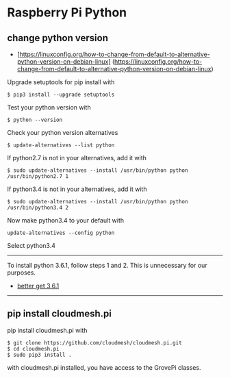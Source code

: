 # Raspberry Pi Python

change python version
-----

* [https://linuxconfig.org/how-to-change-from-default-to-alternative-python-version-on-debian-linux]  (https://linuxconfig.org/how-to-change-from-default-to-alternative-python-version-on-debian-linux)

Upgrade setuptools for pip install with 

	$ pip3 install --upgrade setuptools
	

Test your python version with

	$ python --version
	
Check your python version alternatives
   
	$ update-alternatives --list python
	
If python2.7 is not in your alternatives, add it with 

	$ sudo update-alternatives --install /usr/bin/python python /usr/bin/python2.7 1
	
If python3.4 is not in your alternatives, add it with 

	$ sudo update-alternatives --install /usr/bin/python python /usr/bin/python3.4 2
	
Now make python3.4 to your default with

	update-alternatives --config python
Select python3.4

	

-----
To install python 3.6.1, follow steps 1 and 2. This is unnecessary for our purposes.

* [better get 3.6.1](https://gist.github.com/dschep/24aa61672a2092246eaca2824400d37f)

-----
pip install cloudmesh.pi
----

pip install cloudmesh.pi with
	
	$ git clone https://github.com/cloudmesh/cloudmesh.pi.git
	$ cd cloudmesh.pi
	$ sudo pip3 install .
with cloudmesh.pi installed, you have access to the GrovePi classes.

